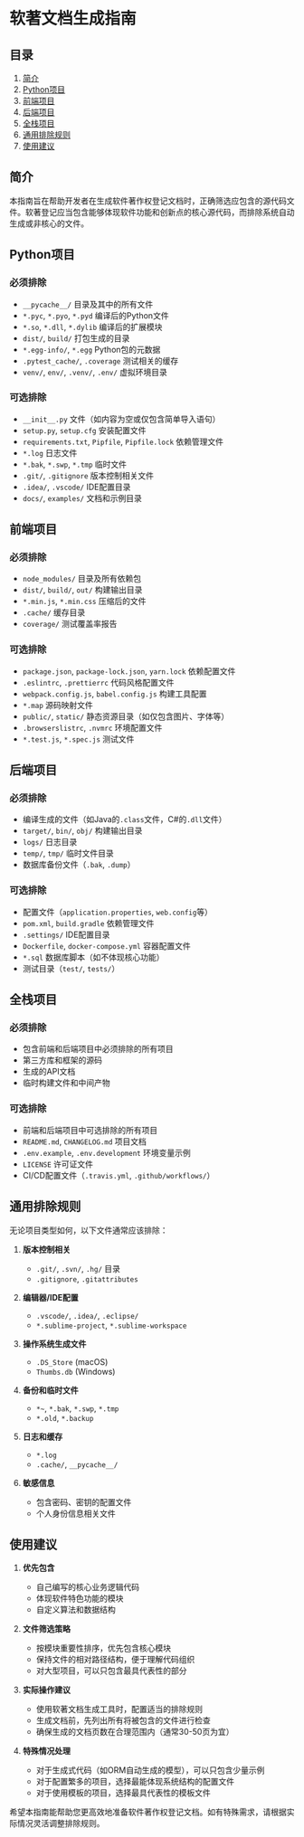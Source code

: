 # 软著文档生成指南

## 目录
1. [简介](#简介)
2. [Python项目](#python项目)
3. [前端项目](#前端项目)
4. [后端项目](#后端项目)
5. [全栈项目](#全栈项目)
6. [通用排除规则](#通用排除规则)
7. [使用建议](#使用建议)

## 简介

本指南旨在帮助开发者在生成软件著作权登记文档时，正确筛选应包含的源代码文件。软著登记应当包含能够体现软件功能和创新点的核心源代码，而排除系统自动生成或非核心的文件。

## Python项目

### 必须排除
- `__pycache__/` 目录及其中的所有文件
- `*.pyc`, `*.pyo`, `*.pyd` 编译后的Python文件
- `*.so`, `*.dll`, `*.dylib` 编译后的扩展模块
- `dist/`, `build/` 打包生成的目录
- `*.egg-info/`, `*.egg` Python包的元数据
- `.pytest_cache/`, `.coverage` 测试相关的缓存
- `venv/`, `env/`, `.venv/`, `.env/` 虚拟环境目录

### 可选排除
- `__init__.py` 文件（如内容为空或仅包含简单导入语句）
- `setup.py`, `setup.cfg` 安装配置文件
- `requirements.txt`, `Pipfile`, `Pipfile.lock` 依赖管理文件
- `*.log` 日志文件
- `*.bak`, `*.swp`, `*.tmp` 临时文件
- `.git/`, `.gitignore` 版本控制相关文件
- `.idea/`, `.vscode/` IDE配置目录
- `docs/`, `examples/` 文档和示例目录

## 前端项目

### 必须排除
- `node_modules/` 目录及所有依赖包
- `dist/`, `build/`, `out/` 构建输出目录
- `*.min.js`, `*.min.css` 压缩后的文件
- `.cache/` 缓存目录
- `coverage/` 测试覆盖率报告

### 可选排除
- `package.json`, `package-lock.json`, `yarn.lock` 依赖配置文件
- `.eslintrc`, `.prettierrc` 代码风格配置文件
- `webpack.config.js`, `babel.config.js` 构建工具配置
- `*.map` 源码映射文件
- `public/`, `static/` 静态资源目录（如仅包含图片、字体等）
- `.browserslistrc`, `.nvmrc` 环境配置文件
- `*.test.js`, `*.spec.js` 测试文件

## 后端项目

### 必须排除
- 编译生成的文件（如Java的`.class`文件，C#的`.dll`文件）
- `target/`, `bin/`, `obj/` 构建输出目录
- `logs/` 日志目录
- `temp/`, `tmp/` 临时文件目录
- 数据库备份文件（`.bak`, `.dump`）

### 可选排除
- 配置文件（`application.properties`, `web.config`等）
- `pom.xml`, `build.gradle` 依赖管理文件
- `.settings/` IDE配置目录
- `Dockerfile`, `docker-compose.yml` 容器配置文件
- `*.sql` 数据库脚本（如不体现核心功能）
- 测试目录（`test/`, `tests/`）

## 全栈项目

### 必须排除
- 包含前端和后端项目中必须排除的所有项目
- 第三方库和框架的源码
- 生成的API文档
- 临时构建文件和中间产物

### 可选排除
- 前端和后端项目中可选排除的所有项目
- `README.md`, `CHANGELOG.md` 项目文档
- `.env.example`, `.env.development` 环境变量示例
- `LICENSE` 许可证文件
- CI/CD配置文件（`.travis.yml`, `.github/workflows/`）

## 通用排除规则

无论项目类型如何，以下文件通常应该排除：

1. **版本控制相关**
   - `.git/`, `.svn/`, `.hg/` 目录
   - `.gitignore`, `.gitattributes`

2. **编辑器/IDE配置**
   - `.vscode/`, `.idea/`, `.eclipse/`
   - `*.sublime-project`, `*.sublime-workspace`

3. **操作系统生成文件**
   - `.DS_Store` (macOS)
   - `Thumbs.db` (Windows)

4. **备份和临时文件**
   - `*~`, `*.bak`, `*.swp`, `*.tmp`
   - `*.old`, `*.backup`

5. **日志和缓存**
   - `*.log`
   - `.cache/`, `__pycache__/`

6. **敏感信息**
   - 包含密码、密钥的配置文件
   - 个人身份信息相关文件

## 使用建议

1. **优先包含**
   - 自己编写的核心业务逻辑代码
   - 体现软件特色功能的模块
   - 自定义算法和数据结构

2. **文件筛选策略**
   - 按模块重要性排序，优先包含核心模块
   - 保持文件的相对路径结构，便于理解代码组织
   - 对大型项目，可以只包含最具代表性的部分

3. **实际操作建议**
   - 使用软著文档生成工具时，配置适当的排除规则
   - 生成文档前，先列出所有将被包含的文件进行检查
   - 确保生成的文档页数在合理范围内（通常30-50页为宜）

4. **特殊情况处理**
   - 对于生成式代码（如ORM自动生成的模型），可以只包含少量示例
   - 对于配置繁多的项目，选择最能体现系统结构的配置文件
   - 对于使用模板的项目，选择最具代表性的模板文件

希望本指南能帮助您更高效地准备软件著作权登记文档。如有特殊需求，请根据实际情况灵活调整排除规则。 
